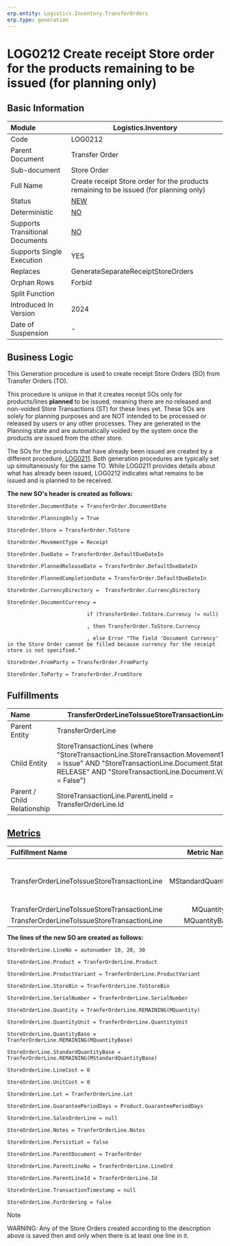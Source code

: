 ```yaml
---
erp.entity: Logistics.Inventory.TransferOrders
erp.type: generation
---
```


# LOG0212 Create receipt Store order for the products remaining to be issued (for planning only) 

## Basic Information

| Module                          | Logistics.Inventory                                          |
| :------------------------------ | ------------------------------------------------------------ |
| Code                            | LOG0212                                                      |
| Parent Document                 | Transfer Order                                               |
| Sub-document                    | Store Order                                                  |
| Full Name                       | Create receipt Store order for the products remaining to be issued (for planning only)           |
| Status                          | [NEW](xref:generation-procedures-update)                     |
| Deterministic                   | [NO](xref:deterministic-generations)                         |
| Supports Transitional Documents | [NO](xref:transitional-documents)                            |
| Supports Single Execution       | YES                                                          |
| Replaces                        | GenerateSeparateReceiptStoreOrders                           |
| Orphan Rows                     | Forbid                                                       |
| Split Function                  |                                                              |
| Introduced In Version           | 2024                                                         |
| Date of Suspension              | -                                                            |

##  Business Logic

This Generation procedure is used to create receipt Store Orders (SO) from Transfer Orders (TO).

This procedure is unique in that it creates receipt SOs only for products/lines **planned** to be issued, meaning there are no released and non-voided Store Transactions (ST) for these lines yet. These SOs are solely for planning purposes and are NOT intended to be processed or released by users or any other processes. They are generated in the Planning state and are automatically voided by the system once the products are issued from the other store.

The SOs for the products that have already been issued are created by a different procedure, [LOG0211](LOG0211.md). Both generation procedures are typically set up simultaneously for the same ТО. While LOG0211 provides details about what has already been issued, LOG0212 indicates what remains to be issued and is planned to be received.

**The new SO's header is created as follows:**
```
StoreOrder.DocumentDate = TransferOrder.DocumentDate

StoreOrder.PlanningOnly = True

StoreOrder.Store = TransferOrder.ToStore

StoreOrder.MovementType = Receipt

StoreOrder.DueDate = TransferOrder.DefaultDueDateIn

StoreOrder.PlannedReleaseDate = TransferOrder.DefaultDueDateIn

StoreOrder.PlannedCompletionDate = TransferOrder.DefaultDueDateIn

StoreOrder.CurrencyDirectory =  TransferOrder.CurrencyDirectory 

StoreOrder.DocumentCurrency =  

​                          if (TransferOrder.ToStore.Currency != null)

​                          , then TransferOrder.ToStore.Currency

​                          , else Error "The field 'Document Currency' in the Store Order cannot be filled because currency for the receipt store is not specified."

StoreOrder.FromParty = TransferOrder.FromParty

StoreOrder.ToParty = TransferOrder.FromStore
```

## Fulfillments


| Name                        | TransferOrderLineToIssueStoreTransactionLine                 |
| :-------------------------- | ------------------------------------------------------------ |
| Parent Entity               | TransferOrderLine |
| Child Entity                | StoreTransactionLines (where "StoreTransactionLine.StoreTransaction.MovementType = Issue" AND "StoreTransactionLine.Document.State = RELEASE" AND "StoreTransactionLine.Document.Void = False") |
| Parent / Child Relationship | StoreTransactionLine.ParentLineId =  TransferOrderLine.Id |

## [Metrics](../reference/metrics.md)

| Fulfillment Name                          |      Metric Name      |               Measurement Unit                   | Parent Value                              | Child Value                         | New Record |
| :---------------------------------------- | :-------------------: | :----------------------------------------------: | :---------------------------------------- | :---------------------------------- | :-------------- |
| TransferOrderLineToIssueStoreTransactionLine | MStandardQuantityBase | TransferOrderLine.Product.BaseMeasurementUnit | TransferOrderLine.StandardQuantityBase | StoreTransactionLine.StandardQuantityBase | if there is atleast one Child.StoreTransactionLine where Finished = TRUE <br/>, then 'New Record = NO' <br/>,else 'New Record = YES'    |
| TransferOrderLineToIssueStoreTransactionLine |       MQuantity       | TransferOrderLine.QuantityUnit             | TransferOrderLine.Quantity             | StoreTransactionLine.Quantity             | NO      |
| TransferOrderLineToIssueStoreTransactionLine |     MQuantityBase     | TransferOrderLine.Product.BaseMeasurementUnit | TransferOrderLine.QuantityBase         | StoreTransactionLine.QuantityBase         | NO      |


**The lines of the new SO are created as follows:**
```
StoreOrderLine.LineNo = autonumber 10, 20, 30

StoreOrderLine.Product = TranferOrderLine.Product

StoreOrderLine.ProductVariant = TranferOrderLine.ProductVariant

StoreOrderLine.StoreBin = TranferOrderLine.ToStoreBin

StoreOrderLine.SerialNumber = TranferOrderLine.SerialNumber

StoreOrderLine.Quantity = TranferOrderLine.REMAINING(MQuantity)

StoreOrderLine.QuantityUnit = TranferOrderLine.QuantityUnit

StoreOrderLine.QuantityBase = TranferOrderLine.REMAINING(MQuantityBase)

StoreOrderLine.StandardQuantityBase = TranferOrderLine.REMAINING(MStandardQuantityBase)

StoreOrderLine.LineCost = 0

StoreOrderLine.UnitCost = 0
          
StoreOrderLine.Lot = TranferOrderLine.Lot

StoreOrderLine.GuaranteePeriodDays = Product.GuaranteePeriodDays

StoreOrderLine.SalesOrderLine = null

StoreOrderLine.Notes = TranferOrderLine.Notes

StoreOrderLine.PersistLot = false

StoreOrderLine.ParentDocument = TranferOrder

StoreOrderLine.ParentLineNo = TranferOrderLine.LineOrd

StoreOrderLine.ParentLineId = TranferOrderLine.Id

StoreOrderLine.TransactionTimestamp = null

StoreOrderLine.ForOrdering = false

```

> [!Note]
> WARNING: Any of the Store Orders created according to the description above is saved then and only when there is at least one line in it.
